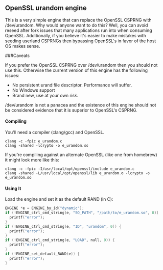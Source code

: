 ## OpenSSL urandom engine

This is a very simple engine that can replace the OpenSSL CSPRNG with /dev/urandom. Why would anyone want to do this? Well, you can avoid reseed after fork issues that many applications run into when consuming OpenSSL. Additionally, if you believe it's easier to make mistakes with seeding userland CSPRNGs then bypassing OpenSSL's in favor of the host OS makes sense.

###Caveats

If you prefer the OpenSSL CSPRNG over /dev/urandom then you should not use this. Otherwise the current version of this engine has the following issues:

* No persistent urand file descriptor. Performance will suffer.
* No Windows support
* Brand new, use at your own risk.

/dev/urandom is not a panacea and the existence of this engine should not be considered evidence that it is superior to OpenSSL's CSPRNG.

#### Compiling

You'll need a compiler (clang/gcc) and OpenSSL.

```
clang -c -fpic e_urandom.c
clang -shared -lcrypto -o e_urandom.so
```

If you're compiling against an alternate OpenSSL (like one from homebrew) it might look more like this:

```
clang -c -fpic -I/usr/local/opt/openssl/include e_urandom.c
clang -shared -L/usr/local/opt/openssl/lib e_urandom.o -lcrypto -o e_urandom.so
```

#### Using It

Load the engine and set it as the default RAND (in C):

```c
ENGINE *e = ENGINE_by_id("dynamic");
if (!ENGINE_ctrl_cmd_string(e, "SO_PATH", "/path/to/e_urandom.so", 0)) {
  printf("error");
}
if (!ENGINE_ctrl_cmd_string(e, "ID", "urandom", 0)) {
  printf("error");
}
if (!ENGINE_ctrl_cmd_string(e, "LOAD", null, 0)) {
  printf("error");
}
if (!ENGINE_set_default_RAND(e)) {
  printf("error");
}
```
